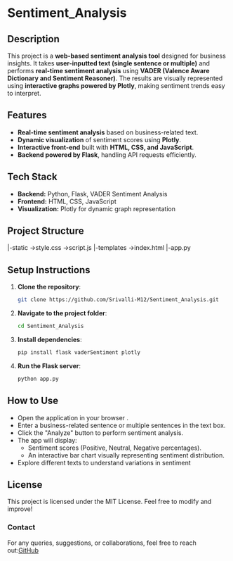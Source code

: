 # Sentiment_Analysis
## Description
This project is a **web-based sentiment analysis tool** designed for business insights. It takes **user-inputted text (single sentence or multiple)** and performs **real-time sentiment analysis** using **VADER (Valence Aware Dictionary and Sentiment Reasoner)**. The results are visually represented using **interactive graphs powered by Plotly**, making sentiment trends easy to interpret.

## Features
- **Real-time sentiment analysis** based on business-related text.
- **Dynamic visualization** of sentiment scores using **Plotly**.
- **Interactive front-end** built with **HTML, CSS, and JavaScript**.
- **Backend powered by Flask**, handling API requests efficiently.
  
## Tech Stack
- **Backend:** Python, Flask, VADER Sentiment Analysis
- **Frontend:** HTML, CSS, JavaScript
- **Visualization:** Plotly for dynamic graph representation

## Project Structure
|-static 
  ->style.css
  ->script.js
|-templates
  ->index.html
|-app.py

## Setup Instructions
1. **Clone the repository**:
   ```bash
   git clone https://github.com/Srivalli-M12/Sentiment_Analysis.git
   ```
2. **Navigate to the project folder**:
   ```bash
   cd Sentiment_Analysis
   ```
3. **Install dependencies**:
   ```bash
   pip install flask vaderSentiment plotly
   ```
4. **Run the Flask server**:
   ```bash
   python app.py
   ```
## How to Use
- Open the application in your browser .
- Enter a business-related sentence or multiple sentences in the text box.
- Click the "Analyze" button to perform sentiment analysis.
- The app will display:
   - Sentiment scores (Positive, Neutral, Negative percentages).
   - An interactive bar chart visually representing sentiment distribution.
- Explore different texts to understand variations in sentiment


## License
This project is licensed under the MIT License. Feel free to modify and improve!
### Contact

For any queries, suggestions, or collaborations, feel free to reach out:[GitHub](https://github.com/Srivalli-M12)

